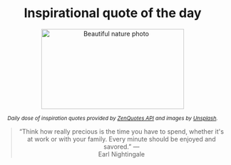 
<div align="center">

# Inspirational quote of the day

<img src="./data/photo.jpeg" alt="Beautiful nature photo" width="320" height="180">

<sub><i>Daily dose of inspiration quotes provided by [ZenQuotes API](https://zenquotes.io/) and images by [Unsplash](https://unsplash.com/).</i></sub>


<blockquote>&ldquo;Think how really precious is the time you have to spend, whether it's at work or with your family. Every minute should be enjoyed and savored.&rdquo; &mdash; <footer>Earl Nightingale</footer></blockquote>

</div>
